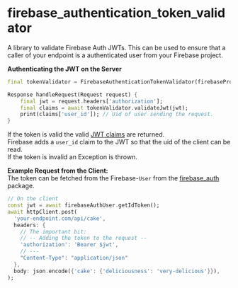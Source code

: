 # firebase_authentication_token_validator
A library to validate Firebase Auth JWTs.
This can be used to ensure that a caller of your endpoint is a authenticated user from your Firebase project.

**Authenticating the JWT on the Server**
```dart
final tokenValidator = FirebaseAuthenticationTokenValidator(firebaseProjectId: projectId);

Response handleRequest(Request request) {
    final jwt = request.headers['authorization'];
    final claims = await tokenValidator.validateJwt(jwt);
    print(claims['user_id']); // Uid of user sending the request.
}
```
If the token is valid the valid [JWT claims](https://auth0.com/docs/tokens/json-web-tokens/json-web-token-claims) are returned.  
Firebase adds a `user_id` claim to the JWT so that the uid of the client can be read.  
If the token is invalid an Exception is thrown.

**Example Request from the Client:**  
The token can be fetched from the Firebase-`User` from the [firebase_auth](https://pub.dev/packages/firebase_auth) package.
```dart
// On the client
const jwt = await firebaseAuthUser.getIdToken();
await httpClient.post(
  'your-endpoint.com/api/cake',
  headers: {
    // The important bit:
    // -- Adding the token to the request --
    'authorization': 'Bearer $jwt',
    // ---
    "Content-Type": "application/json"
  },
  body: json.encode({'cake': {'deliciousness': 'very-delicious'}}),
);
```
